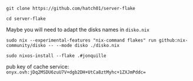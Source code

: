 `git clone https://github.com/hatch01/server-flake`

`cd server-flake`

Maybe you will need to adapt the disks names in `disko.nix`

`sudo nix --experimental-features "nix-command flakes" run github:nix-community/disko -- --mode disko ./disko.nix`

`sudo nixos-install --flake .#jonquille`

pub key of cache service: `onyx.ovh:jDq2MSDU6zuU7V+dgb2DH+UtCa8ztMyhc+1ZXJmPddc=`